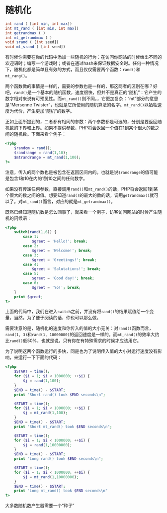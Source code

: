 # 随机化

```php
int rand ( [int min, int max])
int mt_rand ( [int min, int max])
int getrandmax ( )
int mt_getrandmax ( )
void srand ( [int seed])
void mt_srand ( [int seed])
```

有时候你需要在你的代码中添加一些随机的行为：在访问你网站的时候给出不同的欢迎语时；编写一个游戏时；或者在通过hash来保证数据安全时。任何一种情况下，随机化都是简单且有效的方式，而且仅仅需要两个函数：`rand()`和`mt_rang()`。

两个函数做的事情是一样的，需要的参数也是一样的，那这两者的区别在哪？好吧，`rand()`是一个基本的随机函数，速度很快，但并不是真正的“随机”：它产生的数字相对来说有可预见性。而`mt_rand()`则不同，，它更加复杂：“mt”部分的意思是“Mersenne Twister”，也就是它所使用的随机算法的名字。`mt_rand()`以牺牲速度为代价，产生更加“随机”的数字。

正如上面所提到的，二者都有相同的参数：两个参数都是可选的，分别是要返回随机数的下界和上界。如果不提供参数，PHP将会返回一个值在1到某个很大的数之间的随机数。下面来看个例子：

```php
<?php
    $random = rand();
    $randrange = rand(1,10);
    $mtrandrange = mt_rand(1,100);
?>
```

注意，传入的两个数也是被包含在返回区间内的。也就是说`$randrange`的值可能是包含1和10在内的1到10之间的任何数字。

如果没有传递任何参数，直接调用`rand()`和`mt_rand()`的话，PHP将会返回1到某个很大的数之间的值。想要知道`rand()`的最大的数的话，调用`getrandmax()`就可以了。对`mt_rand()`而言，对应的就是`mt_getrandmax()`。

既然已经知道随机数是怎么回事了，就来看一个例子，访客访问网站的时候产生随机的问候语：

```php
<?php
    switch(rand(1,6)) {
        case 1:
            $greet = 'Hello!'; break;
        case 2:
            $greet = 'Welcome!'; break;
        case 3:
            $greet = 'Greetings!'; break;
        case 4:
            $greet = 'Salutations!'; break;
        case 5:
            $greet = 'Good day!'; break;
        case 6:
            $greet = 'Yo!'; break;
    }
    print $greet;
?>
```

上面的代码中，我们在进入`switch`之前，并没有将`rand()`的结果赋值给一个变量，当然，为了便于阅读的话，你也可以那么做。

需要注意的是，随机化的速度和你传入的值的大小无关：对`rand()`函数而言，`rand(1, 3)`和`rand(1, 10000000)`的返回速度是一样的。而`mt_rand()`的效率大约比`rand()`低50%，也就是说，只有你在有特殊需求的时候才应该用它。

为了说明这两个函数运行的多快，同是也为了说明传入值的大小对运行速度没有影响，来运行一下下面的代码：

```php
<?php
    $START = time();
    for ($i = 1; $i < 1000000; ++$i) {
        $j = rand(1,100);
    }
    $END = time() - $START;
    print "Short rand() took $END seconds\n";

    $START = time();
    for ($i = 1; $i < 1000000; ++$i) {
        $j = mt_rand(1,100);
    }
    $END = time() - $START;
    print "Short mt_rand() took $END seconds\n";

    $START = time();
    for ($i = 1; $i < 1000000; ++$i) {
        $j = rand(1,10000000);
    }
    $END = time() - $START;
    print "Long rand() took $END seconds\n";

    $START = time();
    for ($i = 1; $i < 1000000; ++$i) {
        $j = mt_rand(1,10000000);
    }
    $END = time() - $START;
    print "Long mt_rand() took $END seconds\n"
?>
```

大多数随机数产生器需要一个“种子”
